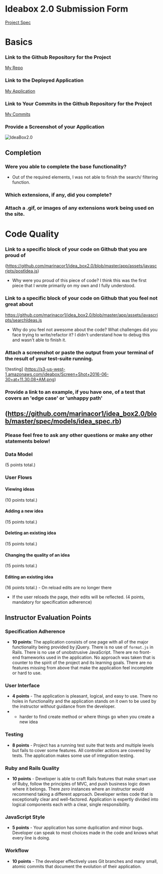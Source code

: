# Ideabox 2.0 Submission Form
[Project Spec](https://github.com/turingschool/curriculum/blob/master/source/projects/revenge_of_idea_box.markdown)


# Basics

### Link to the Github Repository for the Project
[My Repo](https://github.com/marinacor1/idea_box2.0)

### Link to the Deployed Application
[My Application](https://caja-de-ideas.herokuapp.com/)

### Link to Your Commits in the Github Repository for the Project
[My Commits](https://github.com/marinacor1/idea_box2.0/commits/master)

### Provide a Screenshot of your Application
![IdeaBox2.0](https://s3-us-west-1.amazonaws.com/ideabox/Screen+Shot+2016-06-30+at+11.25.36+AM.png)

## Completion

### Were you able to complete the base functionality?
* Out of the required elements, I was not able to finish the search/ filtering function.

### Which extensions, if any, did you complete?


### Attach a .gif, or images of any extensions work being used on the site.

# Code Quality

### Link to a specific block of your code on Github that you are proud of
(https://github.com/marinacor1/idea_box2.0/blob/master/app/assets/javascripts/postIdea.js)
* Why were you proud of this piece of code?
I think this was the first piece that I wrote primarily on my own and I fully understood.

### Link to a specific block of your code on Github that you feel not great about
https://github.com/marinacor1/idea_box2.0/blob/master/app/assets/javascripts/searchIdeas.js
* Why do you feel not awesome about the code? What challenges did you face trying to write/refactor it?
I didn't understand how to debug this and wasn't able to finish it.

### Attach a screenshot or paste the output from your terminal of the result of your test-suite running.
![testing] (https://s3-us-west-1.amazonaws.com/ideabox/Screen+Shot+2016-06-30+at+11.30.08+AM.png)

### Provide a link to an example, if you have one, of a test that covers an 'edge case' or 'unhappy path'
(https://github.com/marinacor1/idea_box2.0/blob/master/spec/models/idea_spec.rb)
-----

### Please feel free to ask any other questions or make any other statements below!

### Data Model

(5 points total.)

### User Flows

#### Viewing ideas

(10 points total.)

#### Adding a new idea

(15 points total.)

#### Deleting an existing idea

(15 points total.)

#### Changing the quality of an idea

(15 points total.)

#### Editing an existing idea

(16 points total.) - On reload edits are no longer there

* If the user reloads the page, their edits will be reflected. (4 points, mandatory for specification adherence)

## Instructor Evaluation Points

### Specification Adherence

* **10 points**: The application consists of one page with all of the major functionality being provided by jQuery. There is no use of `format.js` in Rails. There is no use of unobstrusive JavaScript. There are no front-end frameworks used in the application. No approach was taken that is counter to the spirit of the project and its learning goals. There are no features missing from above that make the application feel incomplete or hard to use.

### User Interface

* **4 points** - The application is pleasant, logical, and easy to use. There no holes in functionality and the application stands on it own to be used by the instructor _without_ guidance from the developer.
*  - harder to find create method or where things go when you create a new idea

### Testing

* **8 points** - Project has a running test suite that tests and multiple levels but fails to cover some features. All controller actions are covered by tests. The application makes some use of integration testing.

### Ruby and Rails Quality

* **10 points** - Developer is able to craft Rails features that make smart use of Ruby, follow the principles of MVC, and push business logic down where it belongs. There _zero_ instances where an instructor would recommend taking a different approach. Developer writes code that is exceptionally clear and well-factored. Application is expertly divided into logical components each with a clear, single responsibility.

### JavaScript Style

* **5 points** - Your application has some duplication and minor bugs. Developer can speak to most choices made in the code and knows what every line is doing. 

### Workflow

* **10 points** - The developer effectively uses Git branches and many small, atomic commits that document the evolution of their application.

